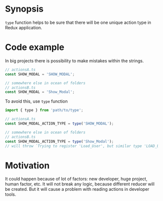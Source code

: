 # Synopsis

`type` function helps to be sure that there will be one unique action type in Redux application.

# Code example

In big projects there is possibility to make mistakes within the strings.

```javascript
// actionsA.ts
const SHOW_MODAL = 'SHOW_MODAL';

// somewhere else in ocean of folders
// actionsB.ts
const SHOW_MODAL = 'Show_Modal';
```

To avoid this, use `type` function

```javascript
import { type } from 'path/to/type';

// actionsA.ts
const SHOW_MODAL_ACTION_TYPE = type('SHOW_MODAL');

// somewhere else in ocean of folders
// actionsB.ts
const SHOW_MODAL_ACTION_TYPE = type('Show_Modal');
// will throw `Trying to register 'Load_User', but similar type 'LOAD_USER' is already being used in application`
```

# Motivation

It could happen because of lot of factors: new developer, huge project, human factor, etc.
It will not break any logic, because different reducer will be created. But it will cause a problem with reading actions in developer tools.